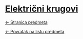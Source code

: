 # [Električni krugovi](https://www.github.com/studosi-fer/ELEKRU)
[<- Stranica predmeta](https://www.fer.unizg.hr/predmet/elekru)

[<- Povratak na listu predmeta](https://www.github.com/studosi/FER)